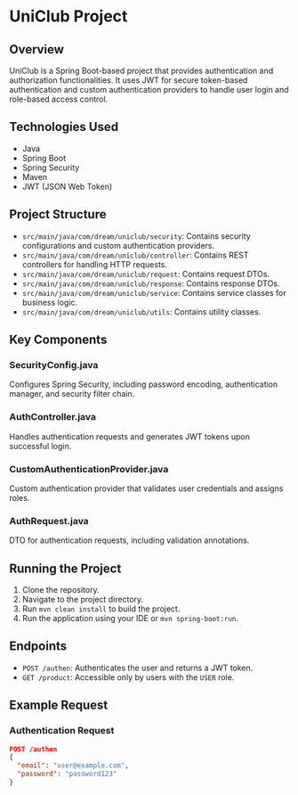 # UniClub Project

## Overview
UniClub is a Spring Boot-based project that provides authentication and authorization functionalities. It uses JWT for secure token-based authentication and custom authentication providers to handle user login and role-based access control.

## Technologies Used
- Java
- Spring Boot
- Spring Security
- Maven
- JWT (JSON Web Token)

## Project Structure
- `src/main/java/com/dream/uniclub/security`: Contains security configurations and custom authentication providers.
- `src/main/java/com/dream/uniclub/controller`: Contains REST controllers for handling HTTP requests.
- `src/main/java/com/dream/uniclub/request`: Contains request DTOs.
- `src/main/java/com/dream/uniclub/response`: Contains response DTOs.
- `src/main/java/com/dream/uniclub/service`: Contains service classes for business logic.
- `src/main/java/com/dream/uniclub/utils`: Contains utility classes.

## Key Components
### SecurityConfig.java
Configures Spring Security, including password encoding, authentication manager, and security filter chain.

### AuthController.java
Handles authentication requests and generates JWT tokens upon successful login.

### CustomAuthenticationProvider.java
Custom authentication provider that validates user credentials and assigns roles.

### AuthRequest.java
DTO for authentication requests, including validation annotations.

## Running the Project
1. Clone the repository.
2. Navigate to the project directory.
3. Run `mvn clean install` to build the project.
4. Run the application using your IDE or `mvn spring-boot:run`.

## Endpoints
- `POST /authen`: Authenticates the user and returns a JWT token.
- `GET /product`: Accessible only by users with the `USER` role.

## Example Request
### Authentication Request
```json
POST /authen
{
  "email": "user@example.com",
  "password": "password123"
}
